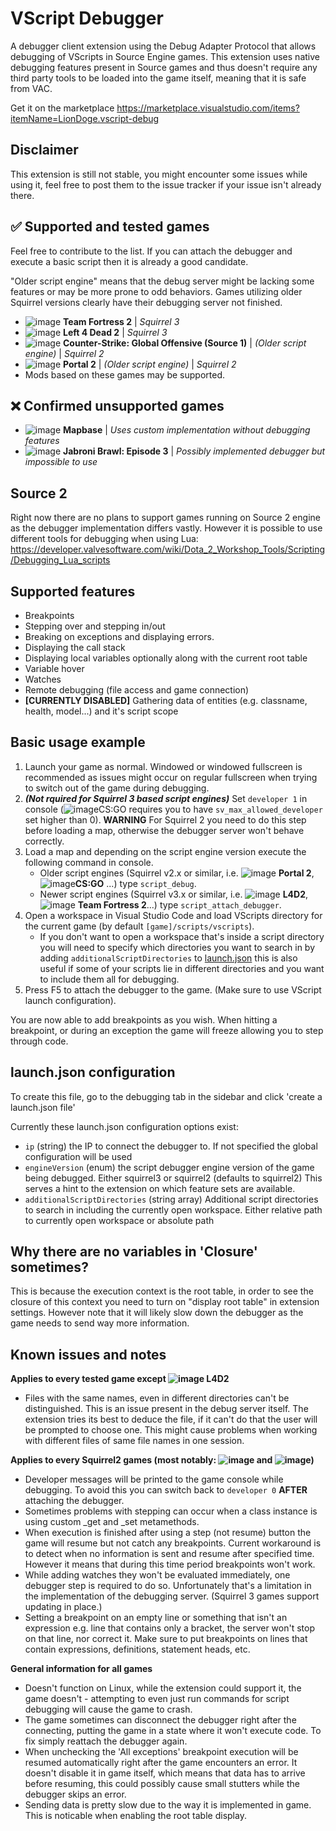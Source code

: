 # VScript Debugger

A debugger client extension using the Debug Adapter Protocol that allows debugging of VScripts in Source Engine games.
This extension uses native debugging features present in Source games and thus doesn't require any third party tools to be loaded into the game itself, meaning that it is safe from VAC.

Get it on the marketplace https://marketplace.visualstudio.com/items?itemName=LionDoge.vscript-debug
<br/>

## Disclaimer
This extension is still not stable, you might encounter some issues while using it, feel free to post them to the issue tracker if your issue isn't already there.
<br/>

## ✅ Supported and tested games
Feel free to contribute to the list. If you can attach the debugger and execute a basic script then it is already a good candidate.

"Older script engine" means that the debug server might be lacking some features or may be more prone to odd behaviors. Games utilizing older Squirrel versions clearly have their debugging server not finished.

- ![image](https://developer.valvesoftware.com/w/images/thumb/8/84/Tf2-16px.png/16px-Tf2-16px.png) **Team Fortress 2** | *Squirrel 3*
- ![image](https://developer.valvesoftware.com/w/images/thumb/8/8b/Icon-L4D2.png/16px-Icon-L4D2.png) **Left 4 Dead 2** | *Squirrel 3*
- ![image](https://developer.valvesoftware.com/w/images/0/06/Csgo-16px.png) **Counter-Strike: Global Offensive (Source 1)** | *(Older script engine)* | *Squirrel 2*
- ![image](https://developer.valvesoftware.com/w/images/thumb/3/3c/Portal2_icon.png/16px-Portal2_icon.png) **Portal 2** | *(Older script engine)* | *Squirrel 2*
- Mods based on these games may be supported.
## ❌ Confirmed unsupported games
- ![image](https://developer.valvesoftware.com/w/images/thumb/5/5b/Mapbase-16px.png/16px-Mapbase-16px.png) **Mapbase** | *Uses custom implementation without debugging features*
- ![image](https://developer.valvesoftware.com/w/images/thumb/9/95/Jbep3-16px.png/16px-Jbep3-16px.png) **Jabroni Brawl: Episode 3** | *Possibly implemented debugger but impossible to use*

## Source 2
Right now there are no plans to support games running on Source 2 engine as the debugger implementation differs vastly.
However it is possible to use different tools for debugging when using Lua:
https://developer.valvesoftware.com/wiki/Dota_2_Workshop_Tools/Scripting/Debugging_Lua_scripts

## Supported features
- Breakpoints
- Stepping over and stepping in/out
- Breaking on exceptions and displaying errors.
- Displaying the call stack
- Displaying local variables optionally along with the current root table
- Variable hover
- Watches
- Remote debugging (file access and game connection)
- **[CURRENTLY DISABLED]** Gathering data of entities (e.g. classname, health, model...) and it's script scope

## Basic usage example
1. Launch your game as normal. Windowed or windowed fullscreen is recommended as issues might occur on regular fullscreen when trying to switch out of the game during debugging.
2. ***(Not rquired for Squirrel 3 based script engines)*** Set `developer 1` in console (![image](https://developer.valvesoftware.com/w/images/0/06/Csgo-16px.png)CS:GO requires you to have `sv_max_allowed_developer` set higher than 0). **WARNING** For Squirrel 2 you need to do this step before loading a map, otherwise the debugger server won't behave correctly.
3. Load a map and depending on the script engine version execute the following command in console.
	- Older script engines (Squirrel v2.x or similar, i.e. ![image](https://developer.valvesoftware.com/w/images/thumb/3/3c/Portal2_icon.png/16px-Portal2_icon.png) **Portal 2**, ![image](https://developer.valvesoftware.com/w/images/0/06/Csgo-16px.png)**CS:GO** ...) type `script_debug`.
	- Newer script engines (Squirrel v3.x or similar, i.e. ![image](https://developer.valvesoftware.com/w/images/thumb/8/8b/Icon-L4D2.png/16px-Icon-L4D2.png) **L4D2**, ![image](https://developer.valvesoftware.com/w/images/thumb/8/84/Tf2-16px.png/16px-Tf2-16px.png) **Team Fortress 2**...) type `script_attach_debugger`.
4. Open a workspace in Visual Studio Code and load VScripts directory for the current game (by default `[game]/scripts/vscripts`).
	- If you don't want to open a workspace that's inside a script directory you will need to specify which directories you want to search in by adding `additionalScriptDirectories` to [launch.json](#launchjson-configuration) this is also useful if some of your scripts lie in different directories and you want to include them all for debugging.
5. Press F5 to attach the debugger to the game. (Make sure to use VScript launch configuration).

You are now able to add breakpoints as you wish. When hitting a breakpoint, or during an exception the game will freeze allowing you to step through code.

## launch.json configuration
To create this file, go to the debugging tab in the sidebar and click 'create a launch.json file'

Currently these launch.json configuration options exist:
- `ip` (string) the IP to connect the debugger to. If not specified the global configuration will be used
- `engineVersion` (enum) the script debugger engine version of the game being debugged. Either squirrel3 or squirrel2 (defaults to squirrel2) This serves a hint to the extension on which feature sets are available.
- `additionalScriptDirectories` (string array) Additional script directories to search in including the currently open workspace. Either relative path to currently open workspace or absolute path

## Why there are no variables in 'Closure' sometimes?
This is because the execution context is the root table, in order to see the closure of this context you need to turn on "display root table" in extension settings.
However note that it will likely slow down the debugger as the game needs to send way more information.

## Known issues and notes
**Applies to every tested game except ![image](https://developer.valvesoftware.com/w/images/thumb/8/8b/Icon-L4D2.png/16px-Icon-L4D2.png) L4D2**
- Files with the same names, even in different directories can't be distinguished. This is an issue present in the debug server itself. The extension tries its best to deduce the file, if it can't do that the user will be prompted to choose one. This might cause problems when working with different files of same file names in one session.

**Applies to every Squirrel2 games (most notably: ![image](https://developer.valvesoftware.com/w/images/thumb/3/3c/Portal2_icon.png/16px-Portal2_icon.png) and ![image](https://developer.valvesoftware.com/w/images/0/06/Csgo-16px.png))**
- Developer messages will be printed to the game console while debugging. To avoid this you can switch back to `developer 0` **AFTER** attaching the debugger.
- Sometimes problems with stepping can occur when a class instance is using custom _get and _set metamethods.
- When execution is finished after using a step (not resume) button the game will resume but not catch any breakpoints. Current workaround is to detect when no information is sent and resume after specified time. However it means that during this time period breakpoints won't work.
- While adding watches they won't be evaluated immediately, one debugger step is required to do so. Unfortunately that's a limitation in the implementation of the debugging server. (Squirrel 3 games support updating in place.)
- Setting a breakpoint on an empty line or something that isn't an expression e.g. line that contains only a bracket, the server won't stop on that line, nor correct it. Make sure to put breakpoints on lines that contain expressions, definitions, statement heads, etc.

**General information for all games**
- Doesn't function on Linux, while the extension could support it, the game doesn't - attempting to even just run commands for script debugging will cause the game to crash.
- The game sometimes can disconnect the debugger right after the connecting, putting the game in a state where it won't execute code. To fix simply reattach the debugger again.
- When unchecking the 'All exceptions' breakpoint execution will be resumed automatically right after the game encounters an error. It doesn't disable it in game itself, which means that data has to arrive before resuming, this could possibly cause small stutters while the debugger skips an error.
- Sending data is pretty slow due to the way it is implemented in game. This is noticable when enabling the root table display.
